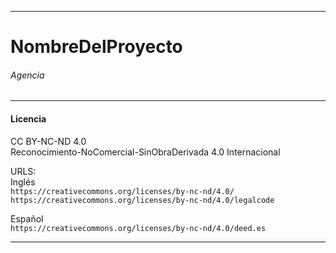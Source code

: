 ***
# NombreDelProyecto
###### Agencia  
***



#### Licencia
CC BY-NC-ND 4.0  
Reconocimiento-NoComercial-SinObraDerivada 4.0 Internacional  

URLS:  
Inglés  
`https://creativecommons.org/licenses/by-nc-nd/4.0/`  
`https://creativecommons.org/licenses/by-nc-nd/4.0/legalcode` 
 
Español  
`https://creativecommons.org/licenses/by-nc-nd/4.0/deed.es`  
***